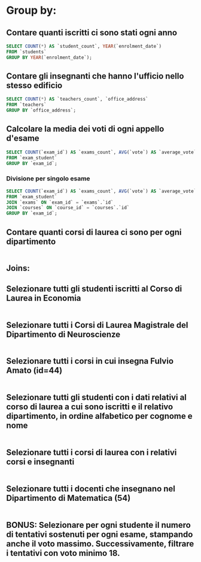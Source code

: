 # Group by:

## Contare quanti iscritti ci sono stati ogni anno
```sql
SELECT COUNT(*) AS `student_count`, YEAR(`enrolment_date`)
FROM `students`
GROUP BY YEAR(`enrolment_date`);
```

## Contare gli insegnanti che hanno l'ufficio nello stesso edificio
```sql
SELECT COUNT(*) AS `teachers_count`, `office_address`
FROM `teachers`
GROUP BY `office_address`;
```

## Calcolare la media dei voti di ogni appello d'esame
```sql
SELECT COUNT(`exam_id`) AS `exams_count`, AVG(`vote`) AS `average_vote` 
FROM `exam_student` 
GROUP BY `exam_id`;
```

### Divisione per singolo esame
```sql
SELECT COUNT(`exam_id`) AS `exams_count`, AVG(`vote`) AS `average_vote`, `courses`.`name` AS `course_name`
FROM `exam_student`
JOIN `exams` ON `exam_id` = `exams`.`id`
JOIN `courses` ON `course_id` = `courses`.`id`
GROUP BY `exam_id`;
```

## Contare quanti corsi di laurea ci sono per ogni dipartimento
```sql

```


## Joins:

## Selezionare tutti gli studenti iscritti al Corso di Laurea in Economia
```sql

```

## Selezionare tutti i Corsi di Laurea Magistrale del Dipartimento di Neuroscienze
```sql

```

## Selezionare tutti i corsi in cui insegna Fulvio Amato (id=44)
```sql

```

## Selezionare tutti gli studenti con i dati relativi al corso di laurea a cui sono iscritti e il relativo dipartimento, in ordine alfabetico per cognome e nome
```sql

```

## Selezionare tutti i corsi di laurea con i relativi corsi e insegnanti
```sql

```

## Selezionare tutti i docenti che insegnano nel Dipartimento di Matematica (54)
```sql

```

## BONUS: Selezionare per ogni studente il numero di tentativi sostenuti per ogni esame, stampando anche il voto massimo. Successivamente, filtrare i tentativi con voto minimo 18.
```sql

```
 